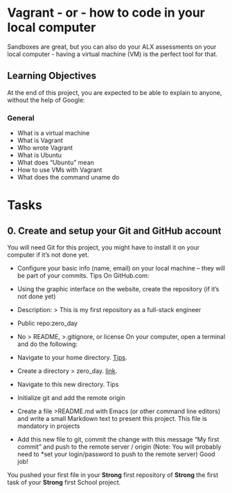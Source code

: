 # Vagrant - or - how to code in your local computer
Sandboxes are great, but you can also do your ALX assessments on your local computer - having a virtual machine (VM) is the perfect tool for that.

## Learning Objectives
At the end of this project, you are expected to be able to explain to anyone, without the help of Google:

### General
* What is a virtual machine
* What is Vagrant
* Who wrote Vagrant
* What is Ubuntu
* What does “Ubuntu” mean
* How to use VMs with Vagrant
* What does the command uname do

# Tasks
## 0. Create and setup your Git and GitHub account
You will need Git for this project, you might have to install it on your computer if it’s not done yet.

* Configure your basic info (name, email) on your local machine – they will be part of your commits. Tips
On GitHub.com:

* Using the graphic interface on the website, create the repository (if it’s not done yet)
* Description: > This is my first repository as a full-stack engineer
* Public repo:zero_day
* No > README, >.gitignore, or license
On your computer, open a terminal and do the following:

* Navigate to your home directory. [Tips](http://https://linuxconfig.org/single-linux-command-to-return-to-home-directory"Tips").

* Create a directory > zero_day. [link]( https://help.ubuntu.com/community/Beginners/BashScripting"Tips").
* Navigate to this new directory. Tips
* Initialize git and add the remote origin
* Create a file >README.md with Emacs (or other command line editors) and write a small Markdown text to present this project. This file is mandatory in projects
* Add this new file to git, commit the change with this message “My first commit” and push to the remote server / origin (Note: You will probably need to *set your login/password to push to the remote server)
Good job!

You pushed your first file in your **Strong** first repository of **Strong** the first task of your **Strong** first School project.


